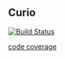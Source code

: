 ## Curio

[![Build Status](https://travis-ci.org/Tivoli/curio.png?branch=master)](https://travis-ci.org/Tivoli/curio)

[code coverage](http://tivoli.github.io/curio/coverage.html "Code Coverage")
